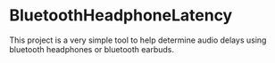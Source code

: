# BluetoothHeadphoneLatency
This project is a very simple tool to help determine audio delays using bluetooth headphones or bluetooth earbuds.
